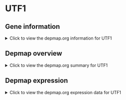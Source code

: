 <h1>UTF1</h1>

<h2>Gene information</h2>
<details>
  <summary>Click to view the depmap.org information for UTF1</summary>
  <iframe src="https://depmap.org/portal/gene/UTF1?tab=about" style="border:none;width:100%;height:800px"></iframe>
</details>

<h2>Depmap overview</h2>
<details>
  <summary>Click to view the depmap.org summary for UTF1</summary>
  <iframe src="https://depmap.org/portal/gene/UTF1?tab=overview" style="border:none;width:100%;height:800px"></iframe>
</details>

<h2>Depmap expression</h2>
<details>
  <summary>Click to view the depmap.org expression data for UTF1</summary>
  <iframe src="https://depmap.org/portal/gene/UTF1?tab=characterization" style="border:none;width:100%;height:800px"></iframe>
</details>


<!--
<h2>Reactome Pathway diagram</h2>
<details>
  <summary>Click to view Reactome pathway for UTF1</summary>
  PNAME
</details>
-->


